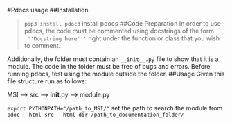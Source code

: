 #Pdocs usage
##Installation
>`pip3 install pdoc3` install pdocs
##Code Preparation
In order to use pdocs, the code must be commented using docstrings of the form
`'''Docstring here'''` right under the function or class that you wish to
comment.

Additionally, the folder must contain an `__init__.py` file to show that it is
a module. The code in the folder must be free of bugs and errors. Before
running pdocs, test using the module outside the folder.
##Usage
Given this file structure run as follows:

MSI
--> src
      --> __init__.py
      --> module.py

`export PYTHONPATH="/path_to_MSI/"` set the path to search the module from
`pdoc --html src --html-dir /path_to_documentation_folder/`

